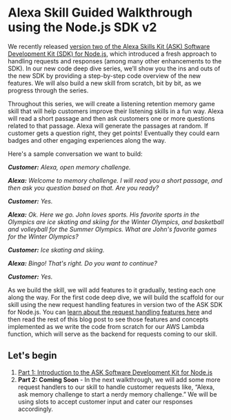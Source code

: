 # Alexa Skill Guided Walkthrough using the Node.js SDK v2

We recently released [version two of the Alexa Skills Kit (ASK) Software Development Kit (SDK) for Node.js](https://developer.amazon.com/blogs/alexa/post/decb3931-2c81-497d-85e4-8fbb5ffb1114/now-available-version-2-of-the-ask-software-development-kit-for-node-js), which introduced a fresh approach to handling requests and responses (among many other enhancements to the SDK). In our new code deep dive series, we’ll show you the ins and outs of the new SDK by providing a step-by-step code overview of the new features. We will also build a new skill from scratch, bit by bit, as we progress through the series.

Throughout this series, we will create a listening retention memory game skill that will help customers improve their listening skills in a fun way. Alexa will read a short passage and then ask customers one or more questions related to that passage. Alexa will generate the passages at random. If customer gets a question right, they get points! Eventually they could earn badges and other engaging experiences along the way.

Here's a sample conversation we want to build:

**_Customer:_** _Alexa, open memory challenge._

**_Alexa:_** _Welcome to memory challenge. I will read you a short passage, and then ask you question based on that. Are you ready?_

**_Customer:_** _Yes._

**_Alexa:_** _Ok. Here we go. John loves sports. His favorite sports in the Olympics are ice skating and skiing for the Winter Olympics, and basketball and volleyball for the Summer Olympics. What are John's favorite games for the Winter Olympics?_

**_Customer:_** _Ice skating and skiing._

**_Alexa:_** _Bingo! That's right. Do you want to continue?_

**_Customer:_** _Yes._

As we build the skill, we will add features to it gradually, testing each one along the way. For the first code deep dive, we will build the scaffold for our skill using the new request handling features in version two of the ASK SDK for Node.js. You can [learn about the request handling features here](https://developer.amazon.com/blogs/alexa/post/9ec7c7d2-a937-4676-b936-48dd2abd0f66/what-s-new-with-request-handling-in-the-alexa-skills-kit-sdk-for-node-js) and then read the rest of this blog post to see those features and concepts implemented as we write the code from scratch for our AWS Lambda function, which will serve as the backend for requests coming to our skill.

## Let's begin

1. [Part 1: Introduction to the ASK Software Development Kit for Node.js](https://github.com/ajot/alexa-guided-walkthrough-using-node-sdk/tree/master/part-1)
2. **Part 2: Coming Soon** - In the next walkthrough, we will add some more request handlers to our skill to handle customer requests like, “Alexa, ask memory challenge to start a nerdy memory challenge.” We will be using slots to accept customer input and cater our responses accordingly.
